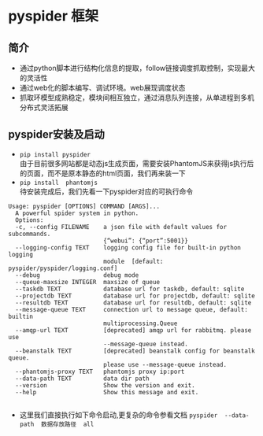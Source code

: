 # pyspider 框架
## 简介
- 通过python脚本进行结构化信息的提取，follow链接调度抓取控制，实现最大的灵活性
- 通过web化的脚本编写、调试环境。web展现调度状态
- 抓取环模型成熟稳定，模块间相互独立，通过消息队列连接，从单进程到多机分布式灵活拓展
## pyspider安装及启动  
- `pip install pyspider`  
由于目前很多网站都是动态js生成页面，需要安装PhantomJS来获得js执行后的页面，而不是原本静态的html页面，我们再来装一下  
- `pip install  phantomjs`  
待安装完成后，我们先看一下pyspider对应的可执行命令  
```
Usage: pyspider [OPTIONS] COMMAND [ARGS]...
  A powerful spider system in python.  
  Options:  
  -c, --config FILENAME    a json file with default values for subcommands.  
                           {“webui”: {“port”:5001}}  
  --logging-config TEXT    logging config file for built-in python logging  
                           module  [default: pyspider/pyspider/logging.conf]   
  --debug                  debug mode  
  --queue-maxsize INTEGER  maxsize of queue  
  --taskdb TEXT            database url for taskdb, default: sqlite  
  --projectdb TEXT         database url for projectdb, default: sqlite  
  --resultdb TEXT          database url for resultdb, default: sqlite  
  --message-queue TEXT     connection url to message queue, default: builtin  
                           multiprocessing.Queue  
  --amqp-url TEXT          [deprecated] amqp url for rabbitmq. please use  
                           --message-queue instead.  
  --beanstalk TEXT         [deprecated] beanstalk config for beanstalk queue.   
                           please use --message-queue instead.  
  --phantomjs-proxy TEXT   phantomjs proxy ip:port  
  --data-path TEXT         data dir path  
  --version                Show the version and exit.  
  --help                   Show this message and exit.
  
  ```
  
- 这里我们直接执行如下命令启动,更复杂的命令参看文档
`pyspider  --data-path  数据存放路径  all`

